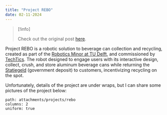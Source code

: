 ```yaml
--- 
title: "Project REBO"
date: 02-11-2024
---
```


> [!info]
>
> Check out the original post [here](https://www.linkedin.com/posts/gonespral_excited-to-share-the-culmination-of-months-activity-7159604314347298816-9Bzk/?utm_source=share&utm_medium=member_desktop).

Project REBO is a robotic solution to beverage can collection and recycling, created as part of the [Robotics Minor at TU Delft](https://robohouse.nl/madein/minor-robotics-2023-2024/), and commissioned by [TechTics](https://www.techtics.team/). The robot designed to engage users with its interactive design, collect, crush, and store aluminum beverage cans while returning the [Statiegeld](https://www.statiegeldnederland.nl/) (government deposit) to customers, incentivizing recycling on the spot.

Unfortunately, details of the project are under wraps, but I can share some pictures of the project below:

```img-gallery
path: attachments/projects/rebo
columns: 2
uniform: true
```